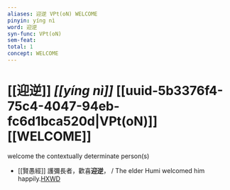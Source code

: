 ```yaml
---
aliases: 迎逆 VPt(oN) WELCOME
pinyin: yíng nì
word: 迎逆
syn-func: VPt(oN)
sem-feat: 
total: 1
concept: WELCOME 
---
```

# [[迎逆]] *[[yíng nì]]*  [[uuid-5b3376f4-75c4-4047-94eb-fc6d1bca520d|VPt(oN)]] [[WELCOME]]
welcome the contextually determinate person(s)
 - [[賢愚經]] 護彌長者，歡喜**迎逆**， / The elder Humi welcomed him happily.[HXWD](https://hxwd.org/textview.html?location=KR6b0059_T_010-0418c.35)